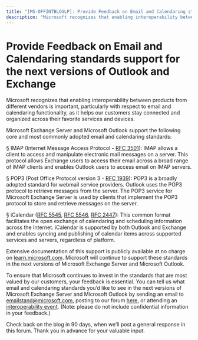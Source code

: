 ```yaml
---
title: "[MS-OFFINTBLOGLP]: Provide Feedback on Email and Calendaring standards support for the next versions of Outlook and Exchange"
description: "Microsoft recognizes that enabling interoperability between products from different vendors is important, particularly"
---
```


# Provide Feedback on Email and Calendaring standards support for the next versions of Outlook and Exchange

<p>Microsoft recognizes that enabling interoperability between
products from different vendors is important, particularly with respect to
email and calendaring functionality, as it helps our customers stay connected
and organized across their favorite services and devices.</p>

<p>Microsoft Exchange Server and Microsoft Outlook support the
following core and most commonly adopted email and calendaring standards:</p>

<p><span>§<span> 
</span></span>IMAP (Internet Message Access Protocol - <span><a href="https://tools.ietf.org/html/rfc3501">RFC 3501</a></span>):
IMAP allows a client to access and manipulate electronic mail messages on a
server. This protocol allows Exchange users to access their email across a
broad range of IMAP clients and enables Outlook users to access email on IMAP
servers.</p>

<p><span>§<span> 
</span></span>POP3 (Post Office Protocol version 3 - <span><a href="https://www.ietf.org/rfc/rfc1939.txt">RFC 1939</a></span>):
POP3 is a broadly adopted standard for webmail service providers. Outlook uses
the POP3 protocol to retrieve messages from the server. The POP3 service for
Microsoft Exchange Server is used by clients that implement the POP3 protocol
to store and retrieve messages on the server.</p>

<p><span>§<span> 
</span></span>iCalendar (<span><a href="https://www.ietf.org/rfc/rfc5545.txt">RFC 5545</a></span>, <span><a href="https://www.ietf.org/rfc/rfc5546.txt">RFC 5546</a></span>, <span><a href="https://www.ietf.org/rfc/rfc2447.txt">RFC 2447</a></span>):
This common format facilitates the open exchange of calendaring and scheduling
information across the Internet. iCalendar is supported by both Outlook and
Exchange and enables syncing and publishing of calendar items across supported
services and servers, regardless of platform.</p>

<p>Extensive documentation of this support is publicly
available at no charge on <span><a href="https://msdn.microsoft.com/en-us/library/cc973105(EXCHG.80).aspx">learn.microsoft.com</a></span>. Microsoft
will continue to support these standards in the next versions of Microsoft
Exchange Server and Microsoft Outlook.</p>

<p>To ensure that Microsoft continues to invest in the
standards that are most valued by our customers, your feedback is essential.
You can tell us what email and calendaring standards you’d like to see in the
next versions of Microsoft Exchange Server and Microsoft Outlook by sending
an email to <span><a href="mailto:emailstand@microsoft.com">emailstand@microsoft.com</a></span>,
posting to our forum <span><a href="https://learn.microsoft.com/en-us/answers/tags/353/office-exchange-server-open-specs" aria-label="Forums">here</a></span>, or attending an <span><a href="https://www.interopevents.com/" aria-label="Interoperability Events">interoperability
event</a></span>. (Note: please do not include confidential information in
your feedback.)</p>

<p>Check back on the blog in 90 days, when we’ll post a general
response in this forum. Thank you in advance for your valuable input.</p>

<p><a id="EndOfDocument_ST"></a></p>


                